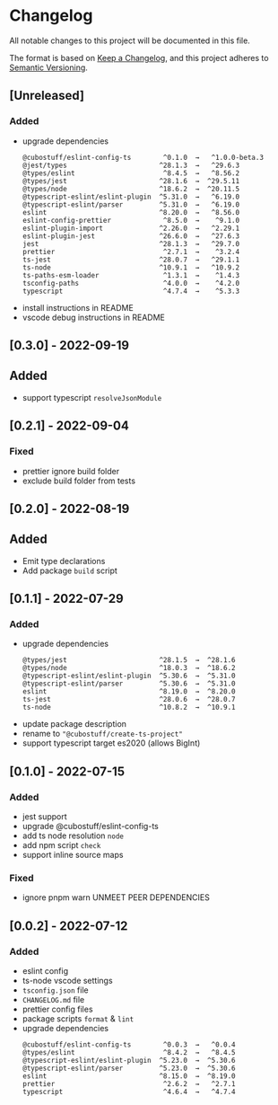 # Changelog

All notable changes to this project will be documented in this file.

The format is based on [Keep a Changelog](https://keepachangelog.com/en/1.0.0/), and this project
adheres to [Semantic Versioning](https://semver.org/spec/v2.0.0.html).

## [Unreleased]

### Added

-   upgrade dependencies
    ```
    @cubostuff/eslint-config-ts        ^0.1.0  →   ^1.0.0-beta.3
    @jest/types                       ^28.1.3  →   ^29.6.3
    @types/eslint                      ^8.4.5  →   ^8.56.2
    @types/jest                       ^28.1.6  →  ^29.5.11
    @types/node                       ^18.6.2  →  ^20.11.5
    @typescript-eslint/eslint-plugin  ^5.31.0  →   ^6.19.0
    @typescript-eslint/parser         ^5.31.0  →   ^6.19.0
    eslint                            ^8.20.0  →   ^8.56.0
    eslint-config-prettier             ^8.5.0  →    ^9.1.0
    eslint-plugin-import              ^2.26.0  →   ^2.29.1
    eslint-plugin-jest                ^26.6.0  →   ^27.6.3
    jest                              ^28.1.3  →   ^29.7.0
    prettier                           ^2.7.1  →    ^3.2.4
    ts-jest                           ^28.0.7  →   ^29.1.1
    ts-node                           ^10.9.1  →   ^10.9.2
    ts-paths-esm-loader                ^1.3.1  →    ^1.4.3
    tsconfig-paths                     ^4.0.0  →    ^4.2.0
    typescript                         ^4.7.4  →    ^5.3.3
    ```
-   install instructions in README
-   vscode debug instructions in README

## [0.3.0] - 2022-09-19

## Added

-   support typescript `resolveJsonModule`

## [0.2.1] - 2022-09-04

### Fixed

-   prettier ignore build folder
-   exclude build folder from tests

## [0.2.0] - 2022-08-19

## Added

-   Emit type declarations
-   Add package `build` script

## [0.1.1] - 2022-07-29

### Added

-   upgrade dependencies
    ```
    @types/jest                       ^28.1.5  →  ^28.1.6
    @types/node                       ^18.0.3  →  ^18.6.2
    @typescript-eslint/eslint-plugin  ^5.30.6  →  ^5.31.0
    @typescript-eslint/parser         ^5.30.6  →  ^5.31.0
    eslint                            ^8.19.0  →  ^8.20.0
    ts-jest                           ^28.0.6  →  ^28.0.7
    ts-node                           ^10.8.2  →  ^10.9.1
    ```
-   update package description
-   rename to `"@cubostuff/create-ts-project"`
-   support typescript target es2020 (allows BigInt)

## [0.1.0] - 2022-07-15

### Added

-   jest support
-   upgrade @cubostuff/eslint-config-ts
-   add ts node resolution `node`
-   add npm script `check`
-   support inline source maps

### Fixed

-   ignore pnpm warn UNMEET PEER DEPENDENCIES

## [0.0.2] - 2022-07-12

### Added

-   eslint config
-   ts-node vscode settings
-   `tsconfig.json` file
-   `CHANGELOG.md` file
-   prettier config files
-   package scripts `format` & `lint`
-   upgrade dependencies
    ```
    @cubostuff/eslint-config-ts        ^0.0.3  →   ^0.0.4
    @types/eslint                      ^8.4.2  →   ^8.4.5
    @typescript-eslint/eslint-plugin  ^5.23.0  →  ^5.30.6
    @typescript-eslint/parser         ^5.23.0  →  ^5.30.6
    eslint                            ^8.15.0  →  ^8.19.0
    prettier                           ^2.6.2  →   ^2.7.1
    typescript                         ^4.6.4  →   ^4.7.4
    ```
